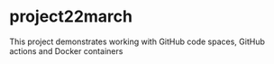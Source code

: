 # project22march

This project demonstrates working with GitHub code spaces, GitHub actions and Docker containers